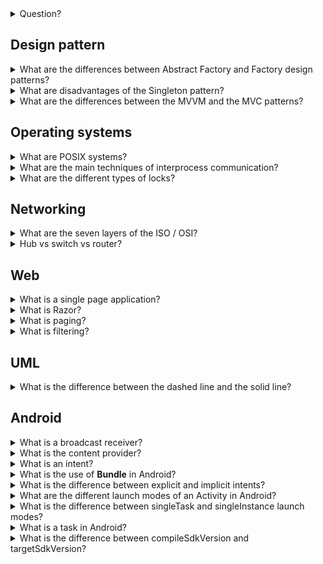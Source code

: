 <details>
<summary>Question?</summary>

Your answer
</details>





## Design pattern


<details>
<summary>What are the differences between Abstract Factory and Factory design patterns?</summary>


</details>




<details>
<summary>What are disadvantages of the Singleton pattern?</summary>

The **Singleton pattern** has a number of disadvantages:
* it creates a global object that classes references directly rather getting it injected in the constructor.

</details>




<details>
<summary>What are the differences between the MVVM and the MVC patterns?</summary>
</details>

## Operating systems

<details>
<summary>What are POSIX systems?</summary>

The **Portable Operating System Interface**, better known as **POSIX**, is a set of standards specified by the Institute of Electrical and Electronics Engineers (IEEE). It helps maintain portability and compatibility between different operating systems.

POSIX defines both the system- and user-level application programming interfaces (API), along with command line shells and utility interfaces, for software compatibility (portability) with variants of Unix and other operating systems.

**Cygwin** is a POSIX-compatible programming and runtime environment that runs natively on Microsoft Windows. Under Cygwin, source code designed for Unix-like operating systems may be compiled with minimal modification and executed.
</details>

<details>
<summary>What are the main techniques of interprocess communication?</summary>

These are a few different approaches for Inter- Process Communication:

1. **Pipes**: Pipe is widely used for communication between two related processes. This is a half-duplex method, so the first process communicates with the second process. However, in order to achieve a full-duplex, another pipe is needed.
1. **Shared Memory**: Shared memory is a memory shared between two or more processes that are established using shared memory between all the processes. This type of memory requires to protected from each other by synchronizing access across all the processes.
1. **Message Queue**: A message queue is a linked list of messages stored within the kernel. It is identified by a message queue identifier. This method offers communication between single or multiple processes with full-duplex capacity. 
1. **Direct Communication**: In this type of inter-process communication process, should name each other explicitly. In this method, a link is established between one pair of communicating processes, and between each pair, only one link exists.
1. **Indirect communication**: Indirect communication establishes like only when processes share a common mailbox each pair of processes sharing several communication links. A link can communicate with many processes. The link may be bi-directional or unidirectional.
1. **Message Passing**: It is a mechanism for a process to communicate and synchronize. Using message passing, the process communicates with each other without resorting to shared variables.
    IPC mechanism provides two operations:

    * Send (message)- message size fixed or variable
    * Received (message)
1. **FIFO**: Communication between two unrelated processes. It is a full-duplex method, which means that the first process can communicate with the second process, and the opposite can also happen.
</details>

<details>
<summary>What are the different types of locks?</summary>

There are the following types of **locks**:

* **Semaphore**  is a lower-level object. You might well use a semaphore to implement a monitor. A semaphore essentially is just a counter. When the counter is positive, if a thread tries to acquire the semaphore then it is allowed, and the counter is decremented. When a thread is done then it releases the semaphore, and increments the counter.

    If the counter is already zero when a thread tries to acquire the semaphore then it has to wait until another thread releases the semaphore. If multiple threads are waiting when a thread releases a semaphore then one of them gets it. The thread that releases a semaphore need not be the same thread that acquired it.

    A monitor is like a public toilet. Only one person can enter at a time. They lock the door to prevent anyone else coming in, do their stuff, and then unlock it when they leave.

    A semaphore is like a bike hire place. They have a certain number of bikes. If you try and hire a bike and they have one free then you can take it, otherwise you must wait. When someone returns their bike then someone else can take it. If you have a bike then you can give it to someone else to return --- the bike hire place doesn't care who returns it, as long as they get their bike back.


* **Mutex** is for multiprocess synchronization. Usually, mutexes are provided by the OS kernel and libraries/frameworks simply provide an interface to invoke it. This makes them heavy-weight/slower, but they work across threads on different processes. 

* **Monitor** is for multithread synchronization within the same process. Usually, the implementation of monitors is faster/light-weight, since it is designed for multi-threaded synchronization within the same process. Also, usually, it is provided by a framework/library itself (as opposed to requesting the OS).
</details>

## Networking
<details>
<summary>What are the seven layers of the ISO / OSI?</summary>

The International Organization for Standardization (ISO) developed the Open Systems Interconnection (OSI) model, which allows different communication systems to communicate via standard protocols.

The OSI model is divided into seven layers, as follows

1. **Physical Layer** takes care of transmission and reception of raw bytestreams over a physical medium.
1. **Data Link Layer** performs the most reliable node to node delivery of data. It forms frames from the packets that are received from network layer and gives it to physical layer. It also synchronizes the information which is to be transmitted over the data. Error controlling is easily done. The encoded data are then passed to physical
1. **Network Layer**: controls the source to destination delivery of data packets across multiple nodes (routing). Network layer is implemented by network devices such as routers.
1. **Transport Layer** is responsible for delivery of an entire message from an application program on the source device to a similar application program on the destination device. Protocols are TCP and UDP.
1. **Session Layer** is responsible for establishing, managing, synchronizing and terminating sessions between end-user application processes.
1. **Presentation Layer** ensures that the message is presented to the upper layer in a standardized format. It deals with the syntax and the semantics of the messages (encryption - compression).
1. **Application Layer** is the topmost layer of the OSI model. It specifies the interfaces and supports services to the end users for network access. Some examples are HTTP, FTP and SMTP.

The basic difference between network layer and transport layer is that transport layer protocol provides logical communication between processes running on different hosts , whereas network layer protocol provides logical communication between processes within the same host.
</details>

<details>
<summary>Hub vs switch vs router?</summary>

A **switch**, also known as an Ethernet switch and network switch, is a piece of networking hardware used on WANs and LANs. A switch connects multiple devices on a network and manages packets according to the IP address of the device.

In a network, a **router** is layer-3 networking hardware used at the network layer of the OSI design. A router can connect a network to another network and transfer data between them. Unlike the hub, a router will use IP address information to transfer IP packets.

A **hub** is a simple networking device that connects several devices in a Local Area Network. Unlike the other two devices I have mentioned before, a hub does not filter information. Instead, it copies the incoming data to all the devices connected to the network and vice versa. Network hubs, also known as Ethernet hubs, are also used to enhance the network distance. However, these devices do not recognize the devices based on the IP address. On the other hand, the system simply copies information as a part of the routine.

</details>

## Web
<details>
<summary>What is a single page application?</summary>

A **single-page application (SPA)** is a web application or website that interacts with the user by dynamically rewriting the current web page with new data from the web server, instead of the default method of a web browser loading entire new pages. The goal is faster transitions that make the website feel more like a native app.

In a SPA, a page refresh never occurs; instead, all necessary HTML, JavaScript, and CSS code is either retrieved by the browser with a single page load,[1] or the appropriate resources are dynamically loaded and added to the page as necessary, usually in response to user actions.
</details>

<details>
<summary>What is Razor?</summary>

**Razor** is a markup syntax that lets you embed server-based code into web pages using C# and VB.Net. It is not a programming language. It is a server side markup language.

Server-based code can create dynamic web content on the fly, while a web page is written to the browser. When a web page is called, the server executes the server-based code inside the page before it returns the page to the browser. By running on the server, the code can perform complex tasks, like accessing databases.
</details>

<details>
<summary>What is paging?</summary>

**Paging** refers to getting partial results from an API which is useful when the API result is very large.
</details>

<details>
<summary>What is filtering?</summary>

**Filtering** refers to showing only part of the results of a web api call.
</details>

## UML
<details>
<summary>What is the difference between the dashed line and the solid line?</summary>

The **solid line** in code is
```Csharp
class ClassA {
    // global instance
    ClassB classB = new ClassB();
}
```

The dotted line `---->` in code is
```Csharp
class ClassA {
    // case 1
    void someMethod(ClassB classB);

    // or
    // case 2
    void someOtherMethod() {
        // local instance
        ClassB classB = new ClassB();
    }
}
```
</details>

## Android

<details>
<summary>What is a broadcast receiver?</summary>

**Broadcast receiver** is used for listening for system level events like incoming calls, SMSs,  
</details>

<details>
<summary>What is the content provider?</summary>

The **content provider** is used to share data between various applications.
</details>

<details>
<summary>What is an intent?</summary>

An **intent** is a messaging object that is used to request an action from other components. For example it can be used
to launch an activity, send an email or SMS, display a web page etc. 
</details>


<details>
<summary>What is the use of <b>Bundle</b> in Android?</summary>

**Bundles** are used to pass data between activities.
</details>

<details>
<summary>What is the difference between explicit and implicit intents?</summary>

With an **explicit intent** it is specified what activity should handle it. 

With an **implicit intent** you just define the type of action and the Android system will check for the proper component.
</details>

<details>
<summary>What are the different launch modes of an Activity in Android?</summary>

In Android there are the following **launch modes**:
* **standard**: it creates a new instance of an activity each time that activity is visualized.
* **singleTop**: a new instance of an activity is created only when the activity is not present on the top. If an instance already exists on top, then that activity is reused an the intent will be passed to the `onNewIntent()` method. This makes sure that only a single instance of the activity will remain on top.
* **singleTask**: only an instance of an activity can survive in a task. If an activity does not exist, a new task is created and the activity is placed at the root. If an activity is already present on top, then a new instance is not created and the `onNewIntent()` method is invoked. If an activity is already present but not on top, it pops all other activities so that the current activity is on top and the `onNewIntent()` method is invoked.
* **singleInstance**: it essentially means *single instance in a single task*. This launch mode is similar to *singletask* but a new task is created with the new activity and there will be two stacks. However, if an instance of the activity exists in a different task, then the `onNewIntent()` method is called for that activity.

</details>

<details>
<summary>What is the difference between singleTask and singleInstance launch modes?</summary>

In **singleTask**, a new task is launched and that new task can contain other activities as well.

In **singleInstance**, a new task is launched and that new task cannot contain other activities.
</details>


<details>
<summary>What is a task in Android?</summary>

In Android a **task** is a collection of activities that the user interacts with when using applications. These activities
are arranged in the so called *back stack*.

These activities can belong to a single application but could also belong to two different applications. For example if you want to diplay a street map in your application, there is already activity that can do that. As a result in the task there is the activity of your class and an activity of the map viewer application (say Google Maps).
</details>

<details>
<summary>What is the difference between compileSdkVersion and targetSdkVersion?</summary>

**compileSdkVersion** is the version of API the application is compiled against.

**targetSdkVersion** indicates that you have tested the app on the version specified.
</details>



